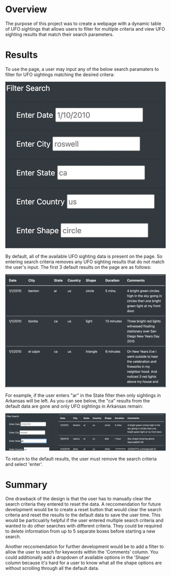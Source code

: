 # Overview
The purpose of this project was to create a webpage with a dynamic table of UFO sightings that allows users to filter for multiple criteria and view UFO sighting results that match their search parameters.

# Results
To use the page, a user may input any of the below search paramaters to filter for UFO sightings matching the desired critera:

![image1](https://github.com/JFoArlas/UFOs/blob/main/images/filter_search.png)

By default, all of the available UFO sighting data is present on the page. So entering search criteria removes any UFO sighting results that do not match the user's input. The first 3 default results on the page are as follows:

![image2](https://github.com/JFoArlas/UFOs/blob/main/images/default_top_3_results.png)

For example, if the user enters "ar" in the State filter then only sightings in Arkansas will be left. As you can see below, the "ca" results from the default data are gone and only UFO sightings in Arkansas remain:

![image3](https://github.com/JFoArlas/UFOs/blob/main/images/ar_results.png)

To return to the default results, the user must remove the search criteria and select 'enter'.

# Summary
One drawback of the design is that the user has to manually clear the search criteria they entered to reset the data. A reccomendation for future development would be to create a reset button that would clear the search criteria and reset the results to the default data to save the user time. This would be particualrly helpful if the user entered multiple search criteria and wanted to do other searches with different criteria. They could be required to delete information from up to 5 separate boxes before starting a new search.

Another reccomendation for further development would be to add a filter to allow the user to seach for keywords within the 'Comments' column. You could additionally add a dropdown of available options in the 'Shape' column because it's hard for a user to know what all the shape options are without scrolling through all the default data.
